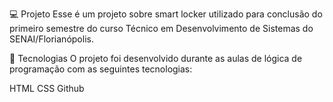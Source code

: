 💻 Projeto
Esse é um projeto sobre smart locker utilizado para conclusão do primeiro semestre do curso Técnico em Desenvolvimento de Sistemas do SENAI/Florianópolis.

🚀 Tecnologias
O projeto foi desenvolvido durante as aulas de lógica de programação com as seguintes tecnologias:

HTML
CSS
Github
